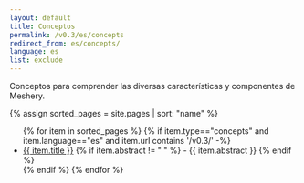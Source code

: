 ```yaml
---
layout: default
title: Conceptos
permalink: /v0.3/es/concepts
redirect_from: es/concepts/
language: es
list: exclude
---
```


Conceptos para comprender las diversas características y componentes de Meshery.

{% assign sorted_pages = site.pages | sort: "name" %}

<ul>
    {% for item in sorted_pages %}
    {% if item.type=="concepts" and item.language=="es" and item.url contains '/v0.3/' -%}
      <li><a href="{{ site.baseurl }}{{ item.url }}">{{ item.title }}</a>
      {% if item.abstract != " " %}
        -  {{ item.abstract }}
      {% endif %}
      </li>
      {% endif %}
    {% endfor %}
</ul>
